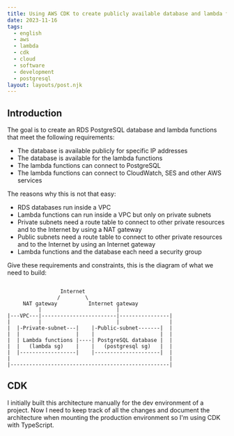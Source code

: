 ```yaml
---
title: Using AWS CDK to create publicly available database and lambda functions
date: 2023-11-16
tags:
  - english
  - aws
  - lambda
  - cdk
  - cloud
  - software
  - development
  - postgresql
layout: layouts/post.njk
---
```


## Introduction

The goal is to create an RDS PostgreSQL database and lambda functions that meet the following requirements:

- The database is available publicly for specific IP addresses
- The database is available for the lambda functions
- The lambda functions can connect to PostgreSQL
- The lambda functions can connect to CloudWatch, SES and other AWS services

The reasons why this is not that easy:

- RDS databases run inside a VPC
- Lambda functions can run inside a VPC but only on private subnets
- Private subnets need a route table to connect to other private resources and to the Internet by using a NAT gateway
- Public subnets need a route table to connect to other private resources and to the Internet by using an Internet gateway
- Lambda functions and the database each need a security group

Give these requirements and constraints, this is the diagram of what we need to build:

```

                 Internet
                /        \
     NAT gateway          Internet gateway
          |                        |
|---VPC---|------------------------|----------------|
|         |                        |                |
|  |-Private-subnet---|    |-Public-subnet-------|  |
|  |                  |    |                     |  |
|  | Lambda functions |----| PostgreSQL database |  |
|  |   (lambda sg)    |    |   (postgresql sg)   |  |
|  |------------------|    |---------------------|  |
|                                                   |
|---------------------------------------------------|

```

## CDK

I initially built this architecture manually for the dev environment of a project. Now I need to keep track of all the changes and document the architecture when mounting the production environment so I'm using CDK with TypeScript.

